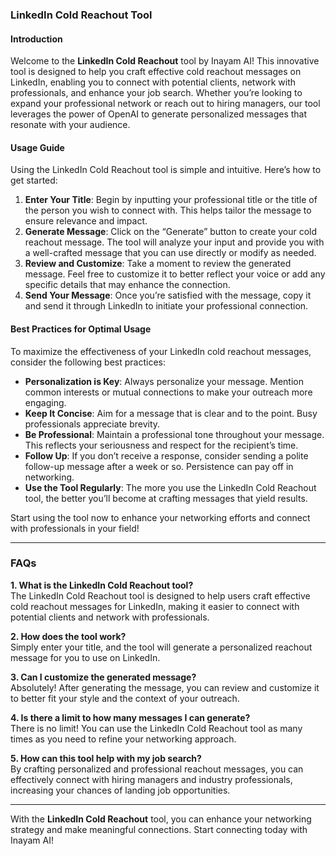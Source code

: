 ### LinkedIn Cold Reachout Tool

#### Introduction
Welcome to the **LinkedIn Cold Reachout** tool by Inayam AI! This innovative tool is designed to help you craft effective cold reachout messages on LinkedIn, enabling you to connect with potential clients, network with professionals, and enhance your job search. Whether you’re looking to expand your professional network or reach out to hiring managers, our tool leverages the power of OpenAI to generate personalized messages that resonate with your audience.

#### Usage Guide
Using the LinkedIn Cold Reachout tool is simple and intuitive. Here’s how to get started:

1. **Enter Your Title**: Begin by inputting your professional title or the title of the person you wish to connect with. This helps tailor the message to ensure relevance and impact.
2. **Generate Message**: Click on the “Generate” button to create your cold reachout message. The tool will analyze your input and provide you with a well-crafted message that you can use directly or modify as needed.
3. **Review and Customize**: Take a moment to review the generated message. Feel free to customize it to better reflect your voice or add any specific details that may enhance the connection.
4. **Send Your Message**: Once you’re satisfied with the message, copy it and send it through LinkedIn to initiate your professional connection.

#### Best Practices for Optimal Usage
To maximize the effectiveness of your LinkedIn cold reachout messages, consider the following best practices:

- **Personalization is Key**: Always personalize your message. Mention common interests or mutual connections to make your outreach more engaging.
- **Keep It Concise**: Aim for a message that is clear and to the point. Busy professionals appreciate brevity.
- **Be Professional**: Maintain a professional tone throughout your message. This reflects your seriousness and respect for the recipient’s time.
- **Follow Up**: If you don’t receive a response, consider sending a polite follow-up message after a week or so. Persistence can pay off in networking.
- **Use the Tool Regularly**: The more you use the LinkedIn Cold Reachout tool, the better you’ll become at crafting messages that yield results. 

Start using the tool now to enhance your networking efforts and connect with professionals in your field!

---

### FAQs

**1. What is the LinkedIn Cold Reachout tool?**  
The LinkedIn Cold Reachout tool is designed to help users craft effective cold reachout messages for LinkedIn, making it easier to connect with potential clients and network with professionals.

**2. How does the tool work?**  
Simply enter your title, and the tool will generate a personalized reachout message for you to use on LinkedIn.

**3. Can I customize the generated message?**  
Absolutely! After generating the message, you can review and customize it to better fit your style and the context of your outreach.

**4. Is there a limit to how many messages I can generate?**  
There is no limit! You can use the LinkedIn Cold Reachout tool as many times as you need to refine your networking approach.

**5. How can this tool help with my job search?**  
By crafting personalized and professional reachout messages, you can effectively connect with hiring managers and industry professionals, increasing your chances of landing job opportunities.

---

With the **LinkedIn Cold Reachout** tool, you can enhance your networking strategy and make meaningful connections. Start connecting today with Inayam AI!